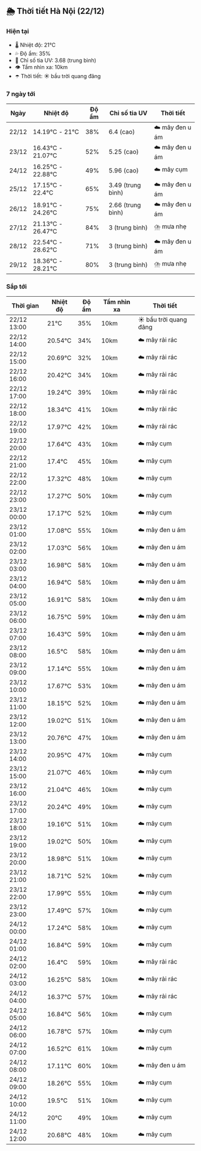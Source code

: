 ## 🌦️ Thời tiết Hà Nội (22/12)

### Hiện tại

- 🌡️ Nhiệt độ: 21℃
- 💦 Độ ẩm: 35%
- 🌟 Chỉ số tia UV: 3.68 (trung bình)
- 👁️ Tầm nhìn xa: 10km
- ☂️ Thời tiết: ☀️ bầu trời quang đãng

### 7 ngày tới

| Ngày | Nhiệt độ | Độ ẩm | Chỉ số tia UV | Thời tiết |
| --- | --- | --- | --- | --- |
| 22/12 | 14.19℃ - 21℃ | 38% | 6.4 (cao) | ☁️ mây đen u ám |
| 23/12 | 16.43℃ - 21.07℃ | 52% | 5.25 (cao) | ☁️ mây đen u ám |
| 24/12 | 16.25℃ - 22.88℃ | 49% | 5.96 (cao) | ☁️ mây cụm |
| 25/12 | 17.15℃ - 22.4℃ | 65% | 3.49 (trung bình) | ☁️ mây đen u ám |
| 26/12 | 18.91℃ - 24.26℃ | 75% | 2.66 (trung bình) | ☁️ mây đen u ám |
| 27/12 | 21.13℃ - 26.47℃ | 84% | 3 (trung bình) | ⛈️ mưa nhẹ |
| 28/12 | 22.54℃ - 28.62℃ | 71% | 3 (trung bình) | ☁️ mây đen u ám |
| 29/12 | 18.36℃ - 28.21℃ | 80% | 3 (trung bình) | ⛈️ mưa nhẹ |

### Sắp tới

| Thời gian | Nhiệt độ | Độ ẩm | Tầm nhìn xa | Thời tiết |
| --- | --- | --- | --- | --- |
| 22/12 13:00 | 21℃ | 35% | 10km | ☀️ bầu trời quang đãng |
| 22/12 14:00 | 20.54℃ | 34% | 10km | ☁️ mây rải rác |
| 22/12 15:00 | 20.69℃ | 32% | 10km | ☁️ mây rải rác |
| 22/12 16:00 | 20.42℃ | 34% | 10km | ☁️ mây rải rác |
| 22/12 17:00 | 19.24℃ | 39% | 10km | ☁️ mây rải rác |
| 22/12 18:00 | 18.34℃ | 41% | 10km | ☁️ mây rải rác |
| 22/12 19:00 | 17.97℃ | 42% | 10km | ☁️ mây rải rác |
| 22/12 20:00 | 17.64℃ | 43% | 10km | ☁️ mây cụm |
| 22/12 21:00 | 17.4℃ | 45% | 10km | ☁️ mây cụm |
| 22/12 22:00 | 17.32℃ | 48% | 10km | ☁️ mây cụm |
| 22/12 23:00 | 17.27℃ | 50% | 10km | ☁️ mây cụm |
| 23/12 00:00 | 17.17℃ | 52% | 10km | ☁️ mây cụm |
| 23/12 01:00 | 17.08℃ | 55% | 10km | ☁️ mây đen u ám |
| 23/12 02:00 | 17.03℃ | 56% | 10km | ☁️ mây đen u ám |
| 23/12 03:00 | 16.98℃ | 58% | 10km | ☁️ mây đen u ám |
| 23/12 04:00 | 16.94℃ | 58% | 10km | ☁️ mây đen u ám |
| 23/12 05:00 | 16.91℃ | 58% | 10km | ☁️ mây đen u ám |
| 23/12 06:00 | 16.75℃ | 59% | 10km | ☁️ mây đen u ám |
| 23/12 07:00 | 16.43℃ | 59% | 10km | ☁️ mây đen u ám |
| 23/12 08:00 | 16.5℃ | 58% | 10km | ☁️ mây đen u ám |
| 23/12 09:00 | 17.14℃ | 55% | 10km | ☁️ mây đen u ám |
| 23/12 10:00 | 17.67℃ | 53% | 10km | ☁️ mây đen u ám |
| 23/12 11:00 | 18.15℃ | 52% | 10km | ☁️ mây đen u ám |
| 23/12 12:00 | 19.02℃ | 51% | 10km | ☁️ mây đen u ám |
| 23/12 13:00 | 20.76℃ | 47% | 10km | ☁️ mây đen u ám |
| 23/12 14:00 | 20.95℃ | 47% | 10km | ☁️ mây cụm |
| 23/12 15:00 | 21.07℃ | 46% | 10km | ☁️ mây cụm |
| 23/12 16:00 | 21.04℃ | 46% | 10km | ☁️ mây cụm |
| 23/12 17:00 | 20.24℃ | 49% | 10km | ☁️ mây cụm |
| 23/12 18:00 | 19.16℃ | 51% | 10km | ☁️ mây cụm |
| 23/12 19:00 | 19.02℃ | 50% | 10km | ☁️ mây cụm |
| 23/12 20:00 | 18.98℃ | 51% | 10km | ☁️ mây cụm |
| 23/12 21:00 | 18.71℃ | 52% | 10km | ☁️ mây cụm |
| 23/12 22:00 | 17.99℃ | 55% | 10km | ☁️ mây cụm |
| 23/12 23:00 | 17.49℃ | 57% | 10km | ☁️ mây cụm |
| 24/12 00:00 | 17.24℃ | 58% | 10km | ☁️ mây cụm |
| 24/12 01:00 | 16.84℃ | 59% | 10km | ☁️ mây cụm |
| 24/12 02:00 | 16.4℃ | 59% | 10km | ☁️ mây rải rác |
| 24/12 03:00 | 16.25℃ | 58% | 10km | ☁️ mây rải rác |
| 24/12 04:00 | 16.37℃ | 57% | 10km | ☁️ mây rải rác |
| 24/12 05:00 | 16.84℃ | 56% | 10km | ☁️ mây cụm |
| 24/12 06:00 | 16.78℃ | 57% | 10km | ☁️ mây cụm |
| 24/12 07:00 | 16.52℃ | 61% | 10km | ☁️ mây cụm |
| 24/12 08:00 | 17.11℃ | 60% | 10km | ☁️ mây đen u ám |
| 24/12 09:00 | 18.26℃ | 55% | 10km | ☁️ mây cụm |
| 24/12 10:00 | 19.5℃ | 51% | 10km | ☁️ mây cụm |
| 24/12 11:00 | 20℃ | 49% | 10km | ☁️ mây cụm |
| 24/12 12:00 | 20.68℃ | 48% | 10km | ☁️ mây cụm |
